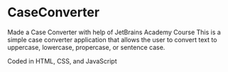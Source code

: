 # CaseConverter
Made a Case Converter with help of JetBrains Academy Course
This is a simple case converter application that allows the user to convert text to uppercase, lowercase, propercase, or sentence case. 

Coded in HTML, CSS, and JavaScript

